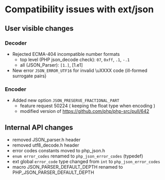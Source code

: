 # Compatibility issues with ext/json

## User visible changes

### Decoder
- Rejected ECMA-404 incompatible number formats
  - top level (PHP json_decode check): `07`, `0xff`, `.1`, `-.1`
  - all (JSON_Parser): `[1.]`, [1.e1]
- New error `JSON_ERROR_UTF16` for invalid \uXXXX code (ill-formed surrogate pairs)

### Encoder
- Added new option `JSON_PRESERVE_FRACTIONAL_PART`
  - feature request 50224 ( keeping the float type when encoding )
  - modified version of https://github.com/php/php-src/pull/642

## Internal API changes
- removed JSON_parser.h header
- removed utf8_decode.h header
- error codes constants moved to php_json.h
- `enum error_codes` renamed to `php_json_error_codes` (typedef)
-  ext global `error_code` type changed from `int` to `php_json_error_codes`
- macro JSON_PARSER_DEFAULT_DEPTH renamed to PHP_JSON_PARSER_DEFAULT_DEPTH

